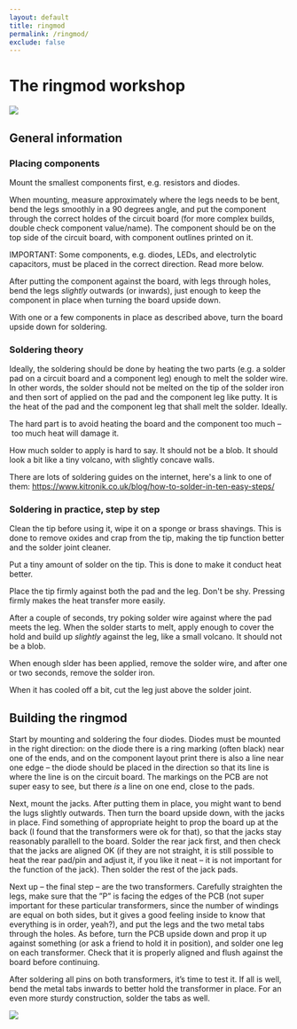 ```yaml
---
layout: default
title: ringmod
permalink: /ringmod/
exclude: false
---
```


# The ringmod workshop

<img src="/electronicsoundmachines/_pages/ringmod/ringmod_mini.jpg" width="whatever" height="whatever">

## General information

### Placing components

Mount the smallest components first, e.g. resistors and diodes. 

When mounting, measure approximately where the legs needs to be bent, bend the legs smoothly in a 90 degrees angle, and put the component through the correct holdes of the circuit board (for more complex builds, double check component value/name). The component should be on the top side of the circuit board, with component outlines printed on it.

IMPORTANT: Some components, e.g. diodes, LEDs, and electrolytic capacitors, must be placed in the correct direction. Read more below.

After putting the component against the board, with legs through holes, bend the legs _slightly_ outwards (or inwards), just enough to keep the component in place when turning the board upside down.

With one or a few components in place as described above, turn the board upside down for soldering.


### Soldering theory

Ideally, the soldering should be done by heating the two parts (e.g. a solder pad on a circuit board and a component leg) enough to melt the solder wire. In other words, the solder should not be melted on the tip of the solder iron and then sort of applied on the pad and the component leg like putty. It is the heat of the pad and the component leg that shall melt the solder. Ideally.

The hard part is to avoid heating the board and the component too much – too much heat will damage it. 

How much solder to apply is hard to say. It should not be a blob. It should look a bit like a tiny volcano, with slightly concave walls. 

There are lots of soldering guides on the internet, here's a link to one of them:
https://www.kitronik.co.uk/blog/how-to-solder-in-ten-easy-steps/

### Soldering in practice, step by step

Clean the tip before using it, wipe it on a sponge or brass shavings. This is done to remove oxides and crap from the tip, making the tip function better and the solder joint cleaner.

Put a tiny amount of solder on the tip. This is done to make it conduct heat better.

Place the tip firmly against both the pad and the leg. Don't be shy. Pressing firmly makes the heat transfer more easily. 

After a couple of seconds, try poking solder wire against where the pad meets the leg. When the solder starts to melt, apply enough to cover the hold and build up _slightly_ against the leg, like a small volcano. It should not be a blob. 

When enough slder has been applied, remove the solder wire, and after one or two seconds, remove the solder iron. 

When it has cooled off a bit, cut the leg just above the solder joint.


## Building the ringmod

Start by mounting and soldering the four diodes. Diodes must be mounted in the right direction: on the diode there is a ring marking (often black) near one of the ends, and on the component layout print there is also a line near one edge – the diode should be placed in the direction so that its line is where the line is on the circuit board. 
The markings on the PCB are not super easy to see, but there _is_ a line on one end, close to the pads. 

Next, mount the jacks. After putting them in place, you might want to bend the lugs slightly outwards. Then turn the board upside down, with the jacks in place. Find something of appropriate height to prop the board up at the back (I found that the transformers were ok for that), so that the jacks stay reasonably parallell to the board. 
Solder the rear jack first, and then check that the jacks are aligned OK (if they are not straight, it is still possible to heat the rear pad/pin and adjust it, if you like it neat – it is not important for the function of the jack). 
Then solder the rest of the jack pads.

Next up – the final step – are the two transformers. Carefully straighten the legs, make sure that the ”P” is facing the edges of the PCB (not super important for these particular transformers, since the number of windings are equal on both sides, but it gives a good feeling inside to know that everything is in order, yeah?), and put the legs and the two metal tabs through the holes. As before, turn the PCB upside down and prop it up against something (or ask a friend to hold it in position), and solder one leg on each transformer. Check that it is properly aligned and flush against the board before continuing.  

After soldering all pins on both transformers, it’s time to test it. 
If all is well, bend the metal tabs inwards to better hold the transformer in place. For an even more sturdy construction, solder the tabs as well. 

<img src="/electronicsoundmachines/_pages/ringmod/ringmod_schematic.png" width="whatever" height="whatever">


